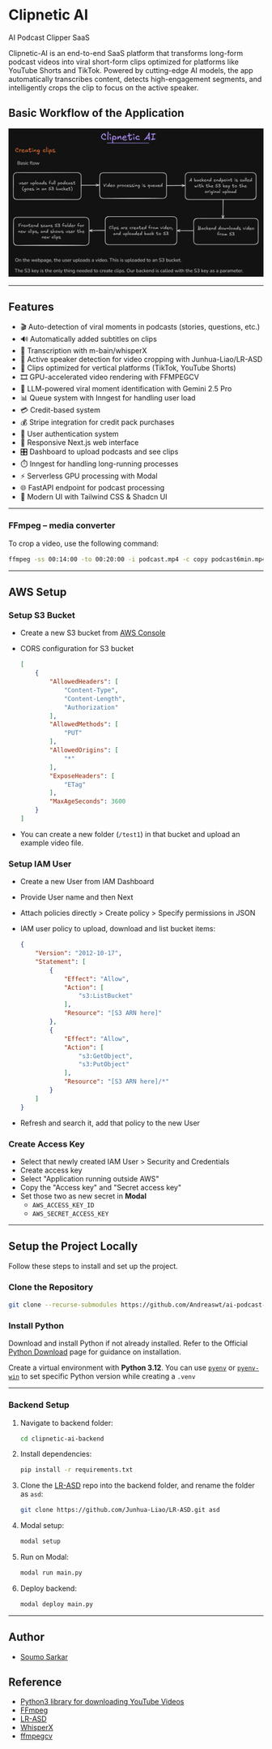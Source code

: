 # Clipnetic AI

AI Podcast Clipper SaaS

Clipnetic-AI is an end-to-end SaaS platform that transforms long-form podcast videos into viral short-form clips optimized for platforms like YouTube Shorts and TikTok. Powered by cutting-edge AI models, the app automatically transcribes content, detects high-engagement segments, and intelligently crops the clip to focus on the active speaker.

## Basic Workflow of the Application

![basic-workflow](./diagram/basic-flow.png)

---

## Features

- 🎬 Auto-detection of viral moments in podcasts (stories, questions, etc.)
- 🔊 Automatically added subtitles on clips
- 📝 Transcription with m-bain/whisperX
- 🎯 Active speaker detection for video cropping with Junhua-Liao/LR-ASD
- 📱 Clips optimized for vertical platforms (TikTok, YouTube Shorts)
- 🎞️ GPU-accelerated video rendering with FFMPEGCV
- 🧠 LLM-powered viral moment identification with Gemini 2.5 Pro
- 📊 Queue system with Inngest for handling user load
- 💳 Credit-based system
- 💰 Stripe integration for credit pack purchases
- 👤 User authentication system
- 📱 Responsive Next.js web interface
- 🎛️ Dashboard to upload podcasts and see clips
- ⏱️ Inngest for handling long-running processes
- ⚡ Serverless GPU processing with Modal
- 🌐 FastAPI endpoint for podcast processing
- 🎨 Modern UI with Tailwind CSS & Shadcn UI

---

### FFmpeg – media converter

To crop a video, use the following command:

```bash
ffmpeg -ss 00:14:00 -to 00:20:00 -i podcast.mp4 -c copy podcast6min.mp4
```

---

## AWS Setup

### Setup S3 Bucket

- Create a new S3 bucket from [AWS Console](https://console.aws.amazon.com/)

- CORS configuration for S3 bucket

    ```json
    [
        {
            "AllowedHeaders": [
                "Content-Type",
                "Content-Length",
                "Authorization"
            ],
            "AllowedMethods": [
                "PUT"
            ],
            "AllowedOrigins": [
                "*"
            ],
            "ExposeHeaders": [
                "ETag"
            ],
            "MaxAgeSeconds": 3600
        }
    ]
    ```

- You can create a new folder (`/test1`) in that bucket and upload an example video file.

### Setup IAM User

- Create a new User from IAM Dashboard

- Provide User name and then Next

- Attach policies directly > Create policy > Specify permissions in JSON

- IAM user policy to upload, download and list bucket items:

    ```json
    {
        "Version": "2012-10-17",
        "Statement": [
            {
                "Effect": "Allow",
                "Action": [
                    "s3:ListBucket"
                ],
                "Resource": "[S3 ARN here]"
            },
            {
                "Effect": "Allow",
                "Action": [
                    "s3:GetObject",
                    "s3:PutObject"
                ],
                "Resource": "[S3 ARN here]/*"
            }
        ]
    }
    ```

- Refresh and search it, add that policy to the new User

### Create Access Key

- Select that newly created IAM User > Security and Credentials
- Create access key
- Select "Application running outside AWS"
- Copy the "Access key" and "Secret access key"
- Set those two as new secret in **Modal**
  - `AWS_ACCESS_KEY_ID`
  - `AWS_SECRET_ACCESS_KEY`

---

## Setup the Project Locally

Follow these steps to install and set up the project.

### Clone the Repository

```bash
git clone --recurse-submodules https://github.com/Andreaswt/ai-podcast-clipper-saas.git
```

### Install Python

Download and install Python if not already installed. Refer to the Official [Python Download](https://www.python.org/downloads/) page for guidance on installation.

Create a virtual environment with **Python 3.12**. You can use [`pyenv`](https://github.com/pyenv/pyenv) or [`pyenv-win`](https://github.com/pyenv-win/pyenv-win) to set specific Python version while creating a `.venv`

---

### Backend Setup

1. Navigate to backend folder:

    ```bash
    cd clipnetic-ai-backend
    ```

2. Install dependencies:

    ```bash
    pip install -r requirements.txt
    ```

3. Clone the [LR-ASD](https://github.com/Junhua-Liao/LR-ASD) repo into the backend folder, and rename the folder as `asd`:

    ```bash
    git clone https://github.com/Junhua-Liao/LR-ASD.git asd
    ```

4. Modal setup:

    ```bash
    modal setup
    ```

5. Run on Modal:

    ```bash
    modal run main.py
    ```

6. Deploy backend:

    ```bash
    modal deploy main.py
    ```

---

## Author

- [Soumo Sarkar](https://www.linkedin.com/in/soumo-sarkar/)

## Reference

- [Python3 library for downloading YouTube Videos](https://github.com/JuanBindez/pytubefix)
- [FFmpeg](https://ffmpeg.org/download.html)
- [LR-ASD](https://github.com/Junhua-Liao/LR-ASD)
- [WhisperX](https://github.com/m-bain/whisperX)
- [ffmpegcv](https://github.com/chenxinfeng4/ffmpegcv)
